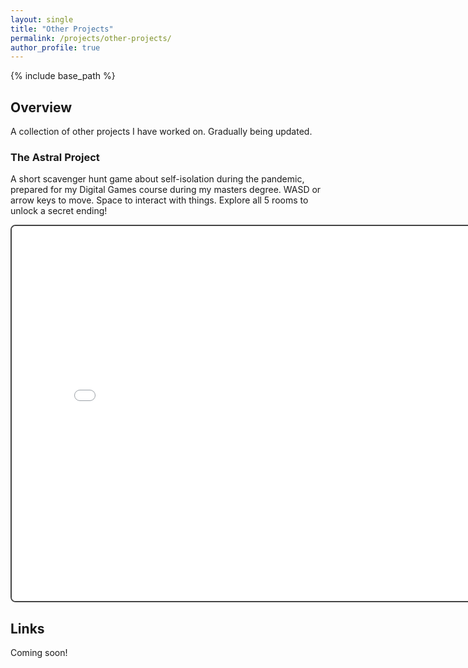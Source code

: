 ```yaml
---
layout: single
title: "Other Projects"
permalink: /projects/other-projects/
author_profile: true
---
```


{% include base_path %}

## Overview

A collection of other projects I have worked on. Gradually being updated.

### The Astral Project

A short scavenger hunt game about self-isolation during the pandemic, prepared for my Digital Games course during my masters degree.
WASD or arrow keys to move. Space to interact with things. Explore all 5 rooms to unlock a secret ending!

<iframe 
  src="/TheAstralProject/index.html" 
  width="800" 
  height="600" 
  style="border:2px solid #444; border-radius:8px;">
</iframe>


## Links
Coming soon!